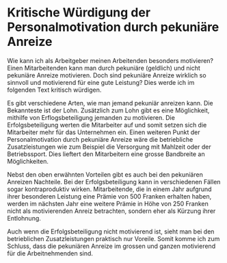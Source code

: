 # Kritische Würdigung der Personalmotivation durch pekuniäre Anreize 

Wie kann ich als Arbeitgeber meinen Arbeitenden besonders motivieren? Einen Mitarbeitenden kann man durch pekuniäre (geldlich) und nicht pekuniäre Anreize motivieren. Doch sind pekuniäre Anreize wirklich so sinnvoll und motivierend für eine gute Leistung? Dies werde ich im folgenden Text kritisch würdigen.

Es gibt verschiedene Arten, wie man jemand pekuniär anreizen kann. Die Bekannteste ist der Lohn. Zusätzlich zum Lohn gibt es eine Möglichkeit, mithilfe von Erflogsbeteiligung jemanden zu motivieren. Die Erfolgsbeteiligung werten die Mitarbeiter auf und somit setzen sich die Mitarbeiter mehr für das Unternehmen ein. 
Einen weiteren Punkt der Personalmotivation durch pekuniäre Anreize wäre die betriebliche Zusatzleistungen wie zum Beispiel die Versorgung mit Mahlzeit oder der Betriebssport. Dies lieftert den Mitarbeitern eine grosse Bandbreite an Möglichkeiten. 

Nebst den oben erwähnten Vorteilen gibt es auch bei den pekuniären Anreizen Nachteile. Bei der Erfolgsbeteiligung kann in verschiedenen Fällen sogar kontraproduktiv wirken. Mitarbeitende, die in einem Jahr aufgrund ihrer besonderen Leistung eine Prämie von 500 Franken erhalten haben, werden im nächsten Jahr eine weitere Prämie in Höhe von 250 Franken nicht als motivierenden Anreiz betrachten, sondern eher als Kürzung ihrer Entlohnung. 

Auch wenn die Erfolgsbeteiligung nicht motivierend ist, sieht man bei den betrieblichen Zusatzleistungen praktisch nur Voreile. Somit komme ich zum Schluss, dass die pekuniären Anreize im grossen und ganzen motivierend für die Arbeitnehmenden sind. 
